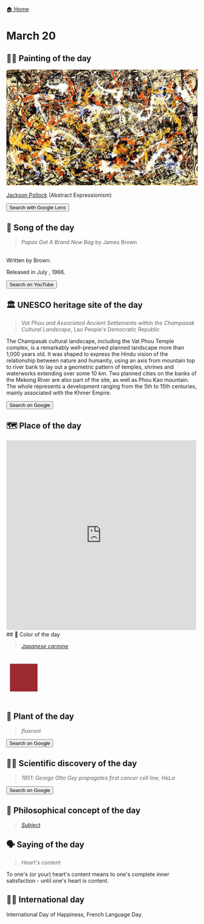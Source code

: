 
[🏠 Home](../../index.md)

# March 20

## 🧑‍🎨 Painting of the day

<img width="600" src="../img/Jackson_Pollock_4.jpg">

[Jackson Pollock](http://en.wikipedia.org/wiki/Jackson_Pollock) (Abstract Expressionism)

<button class="btn btn-success"
onclick=" window.open('https://lens.google.com/uploadbyurl?url=https://iretes.github.io/one-a-day/data/img/Jackson_Pollock_4.jpg','_blank')">
Search with Google Lens
</button>

## 🎼 Song of the day

> *Papas Got A Brand New Bag*
by James Brown

<br />Written by Brown.

Released in July , 1966.

<button class="btn btn-success"
onclick=" window.open('http://www.youtube.com/search?q=Papas Got A Brand New Bag by James Brown','_blank')">
Search on YouTube
</button>

## 🏛️ UNESCO heritage site of the day

> *Vat Phou and Associated Ancient Settlements within the Champasak Cultural Landscape*, Lao People's Democratic Republic

<p>The Champasak cultural landscape, including the Vat Phou Temple complex, is a remarkably well-preserved planned landscape more than 1,000 years old. It was shaped to express the Hindu vision of the relationship between nature and humanity, using an axis from mountain top to river bank to lay out a geometric pattern of temples, shrines and waterworks extending over some 10 km. Two planned cities on the banks of the Mekong River are also part of the site, as well as Phou Kao mountain. The whole represents a development ranging from the 5th to 15th centuries, mainly associated with the Khmer Empire.</p>

<button class="btn btn-success"
onclick=" window.open('http://www.google.com/search?q=Vat Phou and Associated Ancient Settlements within the Champasak Cultural Landscape','_blank')">
Search on Google
</button>

## 🗺️ Place of the day

<iframe
src="https://www.mapcrunch.com"
name="mapcrunch"
width="500"
height="500"
allowTransparency="true"
scrolling="no"
frameborder="0"
>
</iframe>
## 🎨 Color of the day

> *[Japanese carmine](https://en.wikipedia.org/wiki/Carmine_(color)#Japanese_carmine)*

<div style="color:#9D2933; font-size: 100px;">&#9632;</div>

## 🌿 Plant of the day

> *fluxroot*

<button class="btn btn-success"
onclick=" window.open('http://www.google.com/search?q=fluxroot','_blank')">
Search on Google
</button>

## 🧑‍🔬 Scientific discovery of the day

> *1951: George Otto Gey propagates first cancer cell line, HeLa*

<button class="btn btn-success"
onclick=" window.open('http://www.google.com/search?q=1951: George Otto Gey propagates first cancer cell line, HeLa','_blank')">
Search on Google
</button>

## 💭 Philosophical concept of the day

> *[Subject](https://en.wikipedia.org/wiki/Subject_(philosophy))*

## 🗣️ Saying of the day

> *Heart's content*

To one's (or your) heart's content means to one's complete inner satisfaction - until one's heart is content. 

## 🏳️‍🌈 International day

International Day of Happiness, French Language Day.